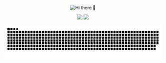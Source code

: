 <p align="center">
     <img src="https://readme-typing-svg.demolab.com?font=Fira+Code&pause=1000&color=000000&center=true&vCenter=true&width=435&lines=Hi+there+%F0%9F%91%8B" alt="Hi there 👋" /></a>
</p>
<p align="center">
<a title="Github" target="_blank" href="https://github.com/imlee2021/imlee2021"><img src="https://hits.b3log.org/imlee2021/imlee2021.svg" ></a>
<a title="Github" target="_blank" href="https://github.com/imlee2021/imlee2021"><img src="https://img.shields.io/badge/dynamic/json?label=GitHub&suffix=%20followers&query=%24.data.totalSubs&url=https%3A%2F%2Fapi.spencerwoo.com%2Fsubstats%2F%3Fsource%3Dgithub%26queryKey%3Dimlee2021&labelColor=282c34&color=353940&logo=github&longCache=true"></a>
</p>
<picture>
  <source
    media="(prefers-color-scheme: dark)"
    srcset="https://raw.githubusercontent.com/imlee2021/imlee2021/output/github-contribution-grid-snake-dark.svg"
  />
  <source
    media="(prefers-color-scheme: light)"
    srcset="https://raw.githubusercontent.com/imlee2021/imlee2021/output/github-contribution-grid-snake.svg"
  />
  <img
    alt="github contribution grid snake animation"
    src="https://raw.githubusercontent.com/imlee2021/imlee2021/output/github-contribution-grid-snake.svg"
  />
</picture>